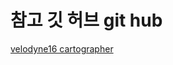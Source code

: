 # 참고 깃 허브 git hub
[velodyne16 cartographer](https://github.com/hanmmmmm/Google-Cartographer-SLAM-with-Velodyne16)




